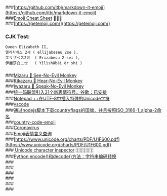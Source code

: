 ###[https://github.com/itbj/markdown-it-emoji](https://github.com/itbj/markdown-it-emoji)  
###[Emoji Cheat Sheet](https://www.webfx.com/tools/emoji-cheat-sheet/)  :beer::beer::beer:       
###[https://getemoji.com/](https://getemoji.com/)  
### CJK Test:
```
Queen Elizabeth II,
엘리자베스 2세 ( ellijabeseu 2se ), 
エリザベス2世  ( Erizabesu 2-sei ), 
伊麗莎白二世   ( Yīlìshābái èr shì ) 
```  
###  
###[Mizaru   🙈 See-No-Evil Monkey](https://emojipedia.org/see-no-evil-monkey/)  
###[Kikazaru 🙉 Hear-No-Evil Monkey](https://emojipedia.org/hear-no-evil-monkey/)  
###[Iwazaru  🙊 Speak-No-Evil Monkey](https://emojipedia.org/speak-no-evil-monkey/)  
###[统一码联盟引入31个新表情符号，谷歌：已安排](https://finance.sina.com.cn/tech/internet/2022-09-14/doc-imqqsmrn9082990.shtml?cre=tianyi&mod=pcpager_tech&loc=9&r=0&rfunc=67&tj=cxvertical_pc_pager_spt&tr=174)  
###[Notepad ++在UTF-8中插入特殊的Unicode字符](https://qastack.cn/superuser/576431/notepad-inserting-special-unicode-characters-in-utf-8)  
###[vscode](https://code.visualstudio.com/)  
###[通过nodejs脚本下载countryflags的国旗，并且按照ISO_3166-1_alpha-2命名](https://github.com/Spike-Leung/flag-download)  
###[country-code-emoji](https://github.com/thekelvinliu/country-code-emoji)  
###[Coronavirus](https://unicode-table.com/en/sets/coronavirus/)  
###[Emoji表情含义查询](https://www.qqxiuzi.cn/zh/emoji.php)  
###[https://www.unicode.org/charts/PDF/U1F600.pdf](https://www.unicode.org/charts/PDF/U1F600.pdf)  
###[ Unicode character inspector](https://apps.timwhitlock.info/unicode/inspect?s=%F0%9F%80%9A)  🀚🀚🀚🀚🀚  
###[Python encode()和decode()方法：字符串编码转换](http://c.biancheng.net/view/4305.html)  
###[]()  
###[]()  
###[]()  
###[]()  
###[]()  
###[]()  
